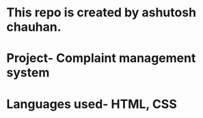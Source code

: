 # This repo is created by ashutosh chauhan.
# Project- Complaint management system
# Languages used- HTML, CSS
